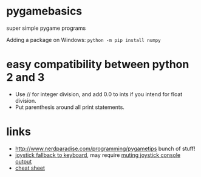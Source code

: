 # pygamebasics
super simple pygame programs

Adding a package on Windows: `python -m pip install numpy`


# easy compatibility between python 2 and 3
- Use // for integer division, and add 0.0 to ints if you intend for float division.
- Put parenthesis around all print statements.

# links
- http://www.nerdparadise.com/programming/pygametips bunch of stuff!
- [joystick fallback to keyboard](http://www.nerdparadise.com/programming/pygamejoystick), may require [muting joystick console output](https://stackoverflow.com/questions/36624000/how-to-hide-sdl-library-debug-messages-in-python)
- [cheat sheet](http://www.cogsci.rpi.edu/~destem/gamedev/pygame.pdf)
